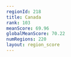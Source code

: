 ```yaml
---
regionId: 218
title: Canada
rank: 103
meanScore: 69.96
globalMeanScore: 70.22
numRegions: 220
layout: region_score
---
```

